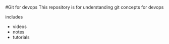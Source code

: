 #Git for devops
This repository is for understanding git concepts for devops

includes
- videos
- notes
- tutorials 
